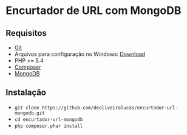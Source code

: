 # Encurtador de URL com MongoDB #

## Requisitos ##

- [Git](https://git-scm.com/downloads)
- Arquivos para configuração no Windows: [Download](https://drive.google.com/file/d/0B3MjZIyeZF9jeWxDTmV4UElxSjA/view?usp=sharing)
- PHP >= 5.4
- [Composer](https://getcomposer.org/)
- [MongoDB](https://www.mongodb.org/downloads)

## Instalação ##

- `git clone https://github.com/deoliveiralucas/encurtador-url-mongodb.git`
- `cd encurtador-url-mongodb`
- `php composer.phar install`
